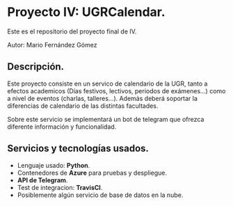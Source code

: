 # Proyecto IV: UGRCalendar.
Este es el repositorio del proyecto final de IV.

Autor: Mario Fernández Gómez

## Descripción.
Este proyecto consiste en un servico de calendario de la UGR, tanto a efectos academicos (Días festivos, lectivos, periodos de exámenes...) como a nivel de eventos (charlas, talleres...). Además deberá soportar la diferencias de calendario de las distintas facultades. 

Sobre este servicio se implementará un bot de telegram que ofrezca diferente información y funcionalidad.

## Servicios y tecnologías usados.

+ Lenguaje usado: **Python**.
+ Contenedores de **Azure** para pruebas y despliegue.
+ **API de Telegram**.
+ Test de integracion: **TravisCI**.
+ Posiblemente algún servicio de base de datos en la nube.
